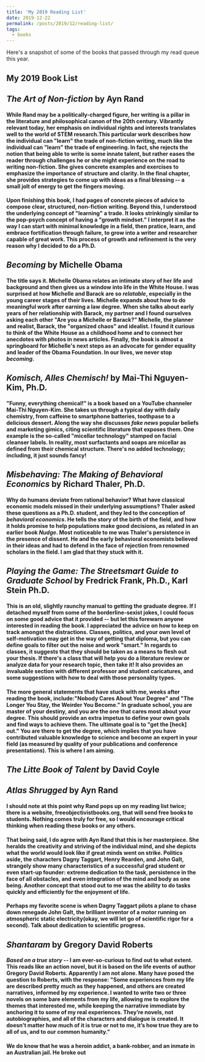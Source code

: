 ```yaml
---
title: 'My 2019 Reading List'
date: 2019-12-22
permalink: /posts/2019/12/reading-list/
tags:
  - books
---
```


Here's a snapshot of some of the books that passed through my read queue this year.

My 2019 Book List
------
## *The Art of Non-fiction* by Ayn Rand 

####  While Rand may be a politically-charged figure, her writing is a pillar in the literature and philosophical canon of the 20th century. Vibrantly relevant today, her emphasis on individual rights and interests translates well to the world of STEM research.This particular work describes how the individual can "learn" the trade of non-fiction writing, much like the individual can "learn" the trade of engineering. In fact, she rejects the notion that being able to write is some innate talent, but rather eases the reader through challenges he or she might experience on the road to writing non-fiction. She gives concrete examples and exercises to emphasize the importance of structure and clarity. In the final chapter, she provides strategies to come up with ideas as a final blessing -- a small jolt of energy to get the fingers moving. 
####  Upon finishing this book, I had pages of concrete pieces of advice to compose clear, structured, non-fiction writing. Beyond this, I understood the underlying concept of "learning" a trade. It looks strinkingly similar to the pop-psych concept of having a "growth mindset." I interpret it as the way I can start with minimal knowledge in a field, then pratice, learn, and embrace fortification through failure, to grow into a writer and researcher capable of great work. This process of growth and refinement is the very reason why I decided to do a Ph.D.

        
## *Becoming* by Michelle Obama 

#### The title says it. Michelle Obama relates an intimate story of her life and background and then gives us a window into life in the White House. I was surprised at how Michelle and Barack are so *relatable*, especially in the young career stages of their lives. Michelle expands about how to do meaningful work after earning a law degree. When she talks about early years of her relationship with Barack, my partner and I found ourselves asking each other "Are you a Michelle or Barack?" Michelle, the planner and realist, Barack, the "organized chaos" and idealist. I found it curious to think of the White House as a childhood home and to connect her anecdotes with photos in news articles. Finally, the book is almost a springboard for Michelle's next steps as an advocate for gender equality and leader of the Obama Foundation. In our lives, we never stop *becoming*. 


## *Komisch, Alles Chemisch!* by Mai-Thi Nguyen-Kim, Ph.D. 
         
#### "Funny, everything chemical!" is a book based on a YouTube channeler Mai-Thi Nguyen-Kim. She takes us through a typical day with daily chemistry, from caffeine to smartphone batteries, toothpase to a delicious dessert. Along the way she discusses *fake news* popular beliefs and marketing gimics, citing scientific literature that exposes them. One example is the so-called "micellar technology" stamped on facial cleanser labels. In reality, most surfactants and soaps are micellar as defined from their chemical structure. There's no added technology; including, it just sounds fancy! 


## *Misbehaving: The Making of Behavioral Economics* by Richard Thaler, Ph.D.

#### Why do humans deviate from rational behavior? What have classical economic models missed in their underlying assumptions? Thaler asked these questions as a Ph.D. student, and they led to the conception of *behavioral economics*. He tells the story of the birth of the field, and how it holds promise to help populations make good decisions, as related in an earlier book *Nudge*. Most noticeable to me was Thaler's persistence in the presence of dissent. He and the early behavioral economists believed in their ideas and had to defend in the face of rejection from renowned scholars in the field. I am glad that they stuck with it. 

## *Playing the Game: The Streetsmart Guide to Graduate School* by Fredrick Frank, Ph.D., Karl Stein Ph.D.

#### This is an old, slightly raunchy manual to getting the graduate degree. If I detached myself from some of the borderline-sexist jokes, I could focus on some good advice that it provided -- but let this forewarn anyone interested in reading the book. I appreciated the advice on how to keep on track amongst the distractions. Classes, politics, and your own level of self-motivation may get in the way of getting that diploma, but you can define goals to filter out the noise and work "smart." In regards to classes, it suggests that they should be taken as a means to flesh out your thesis. If there's a class that will help you do a literature review or analyze data for your research topic, then take it! It also provides an invaluable section with different professor and student caricatures, and some suggestions with how to deal with those personality types. 
####  The more general statements that have stuck with me, weeks after reading the book, include:"Nobody Cares About Your Degree" and "The Longer You Stay, the Weirder You Become." In graduate school, you are master of your destiny, and you are the one that cares most about your degree. This should provide an extra impetus to define your own goals and find ways to achieve them. The ultimate goal is to "get the [heck] out." You are there to get the degree, which implies that you have contributed valuable knowledge to science and become an expert in your field (as measured by quality of your publications and conference presentations). This is where I am aiming. 

## *The Litte Book of Talent* by David Coyle

## *Atlas Shrugged* by Ayn Rand

#### I should note at this point why Rand pops up on my reading list twice; there is a website, freeobjectivistbooks.org, that will send free books to students. Nothing comes truly for free, so I would encourage critical thinking when reading these books or any others. 
#### That being said, I do agree with Ayn Rand that this is her masterpiece. She heralds the creativity and striving of the individual mind, and she depicts what the world would look like if great minds went on strike. Politics aside, the characters Dagny Taggart, Henry Rearden, and John Galt, strangely show many characteristics of a successful grad student or even start-up founder: extreme dedication to the task, persistence in the face of all obstacles, and even integration of the mind and body as one being. Another concept that stood out to me was the ability to do tasks quickly and efficiently for the enjoyment of life. 
#### Perhaps my favorite scene is when Dagny Taggart pilots a plane to chase down renegade John Galt, the brilliant inventor of a motor running on atmospheric static electricity(okay, we will let go of scientific rigor for a second). Talk about dedication to scientific progress. 

## *Shantaram* by Gregory David Roberts 

#### *Based on a true story* -- I am ever-so-curious to find out to what extent. This reads like an action novel, but it is based on the life events of author Gregory David Roberts. Apparently I am not alone. Many have posed the question to Roberts, with the response: "Some experiences from my life are described pretty much as they happened, and others are created narratives, informed by my experience. I wanted to write two or three novels on some bare elements from my life, allowing me to explore the themes that interested me, while keeping the narrative immediate by anchoring it to some of my real experiences. They’re novels, not autobiographies, and all of the characters and dialogue is created. It doesn’t matter how much of it is true or not to me, it’s how true they are to all of us, and to our common humanity." 
#### We do know that he was a heroin addict, a bank-robber, and an inmate in an Australian jail. He broke out 
